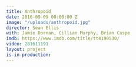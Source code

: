 ```yaml
---
title: Anthropoid
date: 2016-09-09 00:00:00 Z
image: "/uploads/anthropoid.jpg"
director: Sean Ellis
with: Jamie Dornan, Cillian Murphy, Brian Caspe
imdb: https://www.imdb.com/title/tt4190530/
video: 281611191
layout: project
is-in-production: 
---
```



